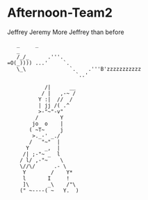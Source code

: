 # Afternoon-Team2
Jeffrey
Jeremy
More Jeffrey than before

       _     _
       _
       /_/_      .'''. 
    =O(_)))) ...'     `.
       \_\              `.    .'''B'zzzzzzzzzzz
                          `..'
    
                /|      __  
               / |   ,-~ /  
              Y :|  //  /    
              | jj /( .^  
              >-"~"-v"  
             /       Y    
            jo  o    |  
           ( ~T~     j   
            >._-' _./   
           /   "~"  |    
          Y     _,  |      
         /| ;-"~ _  l    
        / l/ ,-"~    \  
        \//\/      .- \  
         Y        /    Y*  
         l       I     ! 
         ]\      _\    /"\ 
        (" ~----( ~   Y.  )
~~~~~~~~~~~~~~~~~~~~~~~~~~~~~~~~~~~~~~~~~~~~